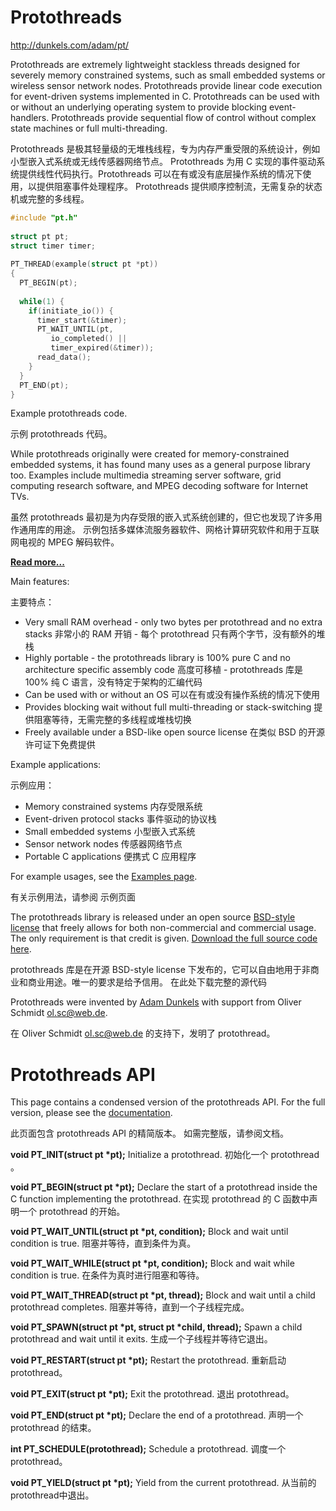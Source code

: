 # Protothreads

http://dunkels.com/adam/pt/

Protothreads are extremely lightweight stackless threads designed for severely memory constrained systems, such as small embedded systems or wireless sensor network nodes. Protothreads provide linear code execution for event-driven systems implemented in C. Protothreads can be used with or without an underlying operating system to provide blocking event-handlers. Protothreads provide sequential flow of control without complex state machines or full multi-threading.

Protothreads 是极其轻量级的无堆栈线程，专为内存严重受限的系统设计，例如小型嵌入式系统或无线传感器网络节点。 Protothreads 为用 C 实现的事件驱动系统提供线性代码执行。Protothreads 可以在有或没有底层操作系统的情况下使用，以提供阻塞事件处理程序。 Protothreads 提供顺序控制流，无需复杂的状态机或完整的多线程。

```c
#include "pt.h"
 
struct pt pt;
struct timer timer;
 
PT_THREAD(example(struct pt *pt))
{
  PT_BEGIN(pt);
 
  while(1) {
    if(initiate_io()) {
      timer_start(&timer);
      PT_WAIT_UNTIL(pt,
         io_completed() ||
         timer_expired(&timer));
      read_data();
    }
  }
  PT_END(pt);
}
```

Example protothreads code.

示例 protothreads 代码。

While protothreads originally were created for memory-constrained embedded systems, it has found many uses as a general purpose library too. Examples include multimedia streaming server software, grid computing research software, and MPEG decoding software for Internet TVs.

虽然 protothreads 最初是为内存受限的嵌入式系统创建的，但它也发现了许多用作通用库的用途。 示例包括多媒体流服务器软件、网格计算研究软件和用于互联网电视的 MPEG 解码软件。

**[Read more...](http://dunkels.com/adam/pt/about.html)**

Main features:

主要特点：

- Very small RAM overhead - only two bytes per protothread and no extra stacks 非常小的 RAM 开销 - 每个 protothread 只有两个字节，没有额外的堆栈
- Highly portable - the protothreads library is 100% pure C and no architecture specific assembly code 高度可移植 - protothreads 库是 100% 纯 C 语言，没有特定于架构的汇编代码
- Can be used with or without an OS 可以在有或没有操作系统的情况下使用
- Provides blocking wait without full multi-threading or stack-switching 提供阻塞等待，无需完整的多线程或堆栈切换
- Freely available under a BSD-like open source license 在类似 BSD 的开源许可证下免费提供

Example applications:

示例应用：

- Memory constrained systems 内存受限系统
- Event-driven protocol stacks 事件驱动的协议栈
- Small embedded systems 小型嵌入式系统
- Sensor network nodes 传感器网络节点
- Portable C applications 便携式 C 应用程序

For example usages, see the [Examples page](http://dunkels.com/adam/pt/examples.html).

有关示例用法，请参阅 示例页面

The protothreads library is released under an open source [BSD-style license](http://dunkels.com/adam/pt/license.html) that freely allows for both non-commercial and commercial usage. The only requirement is that credit is given. [Download the full source code here](http://dunkels.com/adam/pt/download.html).

protothreads 库是在开源  BSD-style license 下发布的，它可以自由地用于非商业和商业用途。唯一的要求是给予信用。 在此处下载完整的源代码

Protothreads were invented by [Adam Dunkels](http://dunkels.com/adam) with support from Oliver Schmidt <ol.sc@web.de>.

在 Oliver Schmidt <ol.sc@web.de> 的支持下，发明了 protothread。



# Protothreads API

This page contains a condensed version of the protothreads API. For the full version, please see the [documentation](http://dunkels.com/adam/pt/documentation.html).

此页面包含 protothreads API 的精简版本。 如需完整版，请参阅文档。

**void PT_INIT(struct pt \*pt);**
Initialize a protothread. 初始化一个 protothread 。

**void PT_BEGIN(struct pt \*pt);**
Declare the start of a protothread inside the C function implementing the protothread. 在实现 protothread 的 C 函数中声明一个 protothread 的开始。

**void PT_WAIT_UNTIL(struct pt \*pt, condition);**
Block and wait until condition is true. 阻塞并等待，直到条件为真。

**void PT_WAIT_WHILE(struct pt \*pt, condition);**
Block and wait while condition is true. 在条件为真时进行阻塞和等待。

**void PT_WAIT_THREAD(struct pt \*pt, thread);**
Block and wait until a child protothread completes. 阻塞并等待，直到一个子线程完成。

**void PT_SPAWN(struct pt \*pt, struct pt \*child, thread);**
Spawn a child protothread and wait until it exits. 生成一个子线程并等待它退出。

**void PT_RESTART(struct pt \*pt);**
Restart the protothread. 重新启动 protothread。

**void PT_EXIT(struct pt \*pt);**
Exit the protothread. 退出 protothread。

**void PT_END(struct pt \*pt);**
Declare the end of a protothread. 声明一个 protothread 的结束。

**int PT_SCHEDULE(protothread);**
Schedule a protothread. 调度一个protothread。

**void PT_YIELD(struct pt \*pt);**
Yield from the current protothread. 从当前的protothread中退出。